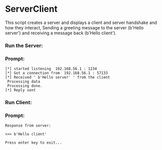 # ServerClient
This script creates a server and displays a client and server handshake and how they interact,
Sending a greeting message to the server (b'Hello server') and receiving a message back (b'Hello client').

### Run the Server:
### Prompt:
``` 
[*] started listening  192.168.56.1 : 1234
[*] Got a connection from  192.168.56.1 : 57133
[*] Received ' b'Hello server' ' from the client
 Processing data
 Processing done.
[*] Reply sent
```



### Run Client:
### Prompt:
```
Response from server:

>>> b'Hello client'

Press enter key to exit...
```
